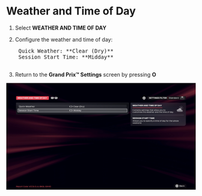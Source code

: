 # Weather and Time of Day

1. Select **WEATHER AND TIME OF DAY**
2. Configure the weather and time of day:

    <pre>
    Quick Weather: **Clear (Dry)**
    Session Start Time: **Midday**
    </pre>

3. Return to the **Grand Prix™ Settings** screen by pressing **O**

![Weather](../assets/screenshots/weather.png)
